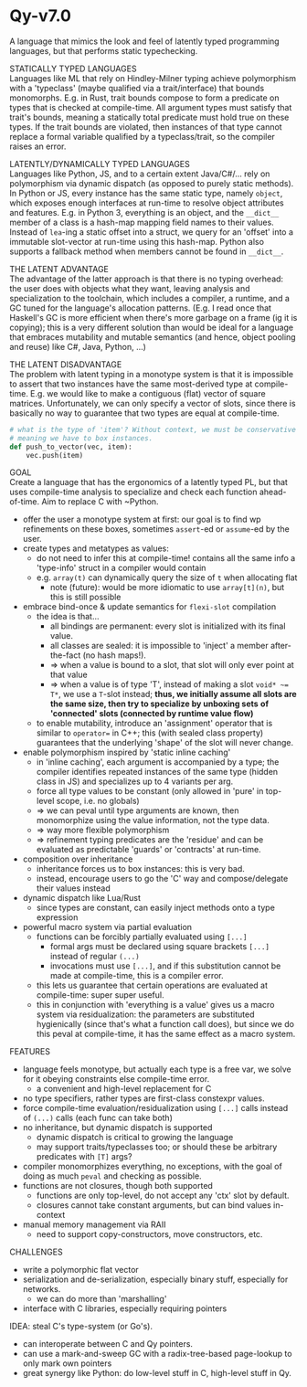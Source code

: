 # Qy-v7.0

A language that mimics the look and feel of latently typed programming languages, 
but that performs static typechecking.

STATICALLY TYPED LANGUAGES <br/>
Languages like ML that rely on Hindley-Milner typing achieve polymorphism
with a 'typeclass' (maybe qualified via a trait/interface) that bounds 
monomorphs. E.g. in Rust, trait bounds compose to form a predicate on types that is
checked at compile-time. All argument types must satisfy that trait's bounds, meaning
a statically total predicate must hold true on these types. If the trait bounds are
violated, then instances of that type cannot replace a formal variable qualified by a
typeclass/trait, so the compiler raises an error.

LATENTLY/DYNAMICALLY TYPED LANGUAGES <br/>
Languages like Python, JS, and to a certain extent Java/C#/... rely on polymorphism
via dynamic dispatch (as opposed to purely static methods). In Python or JS, every
instance has the same static type, namely `object`, which exposes enough interfaces
at run-time to resolve object attributes and features. E.g. in Python 3, everything
is an object, and the `__dict__` member of a class is a hash-map mapping field names
to their values. Instead of `lea`-ing a static offset into a struct, we query for
an 'offset' into a immutable slot-vector at run-time using this hash-map. Python also
supports a fallback method when members cannot be found in `__dict__`.

THE LATENT ADVANTAGE <br/>
The advantage of the latter approach is that there is no typing overhead: the user
does with objects what they want, leaving analysis and specialization to the toolchain,
which includes a compiler, a runtime, and a GC tuned for the language's allocation
patterns. (E.g. I read once that Haskell's GC is more efficient when there's more garbage
on a frame (ig it is copying); this is a very different solution than would be ideal
for a language that embraces mutability and mutable semantics (and hence, object pooling
and reuse) like C#, Java, Python, ...)

THE LATENT DISADVANTAGE <br/>
The problem with latent typing in a monotype system is that it is impossible to assert
that two instances have the same most-derived type at compile-time.
E.g. we would like to make a contiguous (flat) vector of square matrices.
Unfortunately, we can only specify a vector of slots, since there is basically no way
to guarantee that two types are equal at compile-time.

```python
# what is the type of 'item'? Without context, we must be conservative and default to 'object',
# meaning we have to box instances.
def push_to_vector(vec, item):
    vec.push(item)
```

GOAL <br/>
Create a language that has the ergonomics of a latently typed PL, but that uses compile-time
analysis to specialize and check each function ahead-of-time. Aim to replace C with ~Python.
- offer the user a monotype system at first: our goal is to find wp refinements on these 
  boxes, sometimes `assert`-ed or `assume`-ed by the user.
- create types and metatypes as values: 
  - do not need to infer this at compile-time! contains all the same info a 'type-info' struct
    in a compiler would contain
  - e.g. `array(t)` can dynamically query the size of `t` when allocating flat
    - note (future): would be more idiomatic to use `array[t](n)`, but this is still possible
- embrace bind-once & update semantics for `flexi-slot` compilation
  - the idea is that...
    - all bindings are permanent: every slot is initialized with its final value.
    - all classes are sealed: it is impossible to 'inject' a member after-the-fact (no hash maps!).
    - => when a value is bound to a slot, that slot will only ever point at that value
    - => when a value is of type 'T', instead of making a slot `void* ~= T*`, we use a `T`-slot instead;
      **thus, we initially assume all slots are the same size, then try to specialize by unboxing sets**
      **of 'connected' slots (connected by runtime value flow)** 
  - to enable mutability, introduce an 'assignment' operator that is similar to `operator=` in C++;
    this (with sealed class property) guarantees that the underlying 'shape' of the slot will never change.
- enable polymorphism inspired by 'static inline caching'
  - in 'inline caching', each argument is accompanied by a type; the compiler identifies repeated instances
    of the same type (hidden class in JS) and specializes up to 4 variants per arg.
  - force all type values to be constant (only allowed in 'pure' in top-level scope, i.e. no globals)
  - => we can peval until type arguments are known, then monomorphize using the value information, not the type data.
  - => way more flexible polymorphism
  - => refinement typing predicates are the 'residue' and can be evaluated as predictable 'guards' or 'contracts' at
    run-time.
- composition over inheritance
  - inheritance forces us to box instances: this is very bad.
  - instead, encourage users to go the 'C' way and compose/delegate their values instead
- dynamic dispatch like Lua/Rust
  - since types are constant, can easily inject methods onto a type expression
- powerful macro system via partial evaluation
  - functions can be forcibly partially evaluated using `[...]` 
    - formal args must be declared using square brackets `[...]` instead of regular `(...)`
    - invocations must use `[...]`, and if this substitution cannot be made at compile-time, this is a compiler error.
  - this lets us guarantee that certain operations are evaluated at compile-time: super super useful.
  - this in conjunction with 'everything is a value' gives us a macro system via residualization:
    the parameters are substituted hygienically (since that's what a function call does), but since we do this peval
    at compile-time, it has the same effect as a macro system.

FEATURES <br/>
- language feels monotype, but actually each type is a free var, we solve for it obeying constraints else compile-time error.
  - a convenient and high-level replacement for C
- no type specifiers, rather types are first-class constexpr values.
- force compile-time evaluation/residualization using `[...]` calls instead of `(...)` calls (each func can take both)
- no inheritance, but dynamic dispatch is supported
  - dynamic dispatch is critical to growing the language
  - may support traits/typeclasses too; or should these be arbitrary predicates with `[T]` args?
- compiler monomorphizes everything, no exceptions, with the goal of doing as much `peval` and checking as possible.
- functions are not closures, though both supported
  - functions are only top-level, do not accept any 'ctx' slot by default.
  - closures cannot take constant arguments, but can bind values in-context
- manual memory management via RAII
  - need to support copy-constructors, move constructors, etc.

CHALLENGES <br/>
- write a polymorphic flat vector 
- serialization and de-serialization, especially binary stuff, especially for networks.
  - we can do more than 'marshalling'
- interface with C libraries, especially requiring pointers

IDEA: steal C's type-system (or Go's).
- can interoperate between C and Qy pointers.
- can use a mark-and-sweep GC with a radix-tree-based page-lookup to only mark own pointers
- great synergy like Python: do low-level stuff in C, high-level stuff in Qy.

